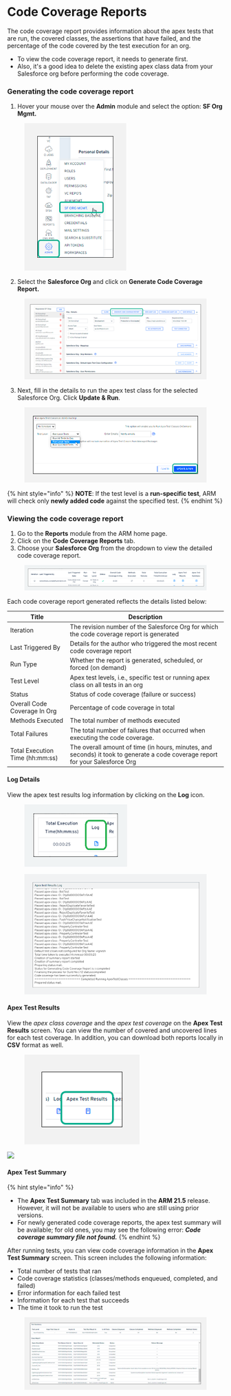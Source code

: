 # Code Coverage Reports

The code coverage report provides information about the apex tests that are run, the covered classes, the assertions that have failed, and the percentage of the code covered by the test execution for an org.

* To view the code coverage report, it needs to generate first.&#x20;
* Also, it's a good idea to delete the existing apex class data from your Salesforce org before performing the code coverage.

### Generating the code coverage report <a href="#generating-the-code-coverage-report" id="generating-the-code-coverage-report"></a>

1. Hover your mouse over the **Admin** module and select the option: **SF Org Mgmt.**

<figure><img src="../../../.gitbook/assets/image (8) (1) (1) (1) (1) (1) (1) (1) (1) (1) (1) (1) (1) (1) (1).png" alt="" width="237"><figcaption></figcaption></figure>

2. Select the **Salesforce Org** and click on **Generate Code Coverage Report.**&#x20;

<figure><img src="../../../.gitbook/assets/image (9) (1) (1) (1) (1) (1) (1) (1) (1) (1) (1) (1) (1) (1).png" alt=""><figcaption></figcaption></figure>

3. Next, fill in the details to run the apex test class for the selected Salesforce Org. Click **Update & Run**.

<figure><img src="../../../.gitbook/assets/image (10) (1) (1) (1) (1) (1) (1) (1) (1).png" alt=""><figcaption></figcaption></figure>

{% hint style="info" %}
**NOTE**: If the test level is a **run-specific test**, ARM will check only **newly added code** against the specified test.
{% endhint %}

### Viewing the code coverage report <a href="#viewing-the-code-coverage-report" id="viewing-the-code-coverage-report"></a>

1. Go to the **Reports** module from the ARM home page.
2. Click on the **Code Coverage Reports** tab.&#x20;
3. Choose your **Salesforce Org** from the dropdown to view the detailed code coverage report.

<figure><img src="../../../.gitbook/assets/image (11) (1) (1) (1) (1) (1) (1).png" alt=""><figcaption></figcaption></figure>

Each code coverage report generated reflects the details listed below:

| Title                           | Description                                                                                                                     |
| ------------------------------- | ------------------------------------------------------------------------------------------------------------------------------- |
| Iteration                       | The revision number of the Salesforce Org for which the code coverage report is generated                                       |
| Last Triggered By               | Details for the author who triggered the most recent code coverage report                                                       |
| Run Type                        | Whether the report is generated, scheduled, or forced (on demand)                                                               |
| Test Level                      | Apex test levels, i.e., specific test or running apex class on all tests in an org                                              |
| Status                          | Status of code coverage (failure or success)                                                                                    |
| Overall Code Coverage In Org    | Percentage of code coverage in total                                                                                            |
| Methods Executed                | The total number of methods executed                                                                                            |
| Total Failures                  | The total number of failures that occurred when executing the code coverage.                                                    |
| Total Execution Time (hh:mm:ss) | The overall amount of time (in hours, minutes, and seconds) it took to generate a code coverage report for your Salesforce Org  |

#### Log Details <a href="#log-details" id="log-details"></a>

View the apex test results log information by clicking on the **Log** icon.

<figure><img src="../../../.gitbook/assets/image (12) (1) (1) (1) (1) (1) (1).png" alt="" width="239"><figcaption></figcaption></figure>

<figure><img src="../../../.gitbook/assets/image (13) (1) (1) (1) (1) (1) (1).png" alt="" width="563"><figcaption></figcaption></figure>

#### Apex Test Results <a href="#apex-test-results" id="apex-test-results"></a>

View the _apex class coverage_ and the _apex test coverage_ on the **Apex Test Results** screen. You can view the number of covered and uncovered lines for each test coverage. In addition, you can download both reports locally in **CSV** format as well.

<figure><img src="../../../.gitbook/assets/image (14) (1) (1) (1) (1) (1).png" alt=""><figcaption></figcaption></figure>

![](https://cdn.document360.io/8711f4e7-c040-4616-aac9-d947f87e4619/Images/Documentation/image-1654171140803.png)

#### Apex Test Summary <a href="#apex-test-summary" id="apex-test-summary"></a>

{% hint style="info" %}
* The **Apex Test Summary** tab was included in the **ARM 21.5** release. However, it will not be available to users who are still using prior versions.
* For newly generated code coverage reports, the apex test summary will be available; for old ones, you may see the following error: _**Code coverage summary file not found.**_
{% endhint %}

After running tests, you can view code coverage information in the **Apex Test Summary** screen. This screen includes the following information:

* Total number of tests that ran
* Code coverage statistics (classes/methods enqueued, completed, and failed)
* Error information for each failed test
* Information for each test that succeeds
* The time it took to run the test

<figure><img src="../../../.gitbook/assets/image (15) (1) (1) (1) (1) (1).png" alt=""><figcaption></figcaption></figure>
